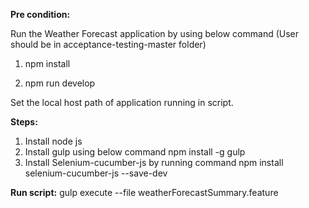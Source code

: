 
**Pre condition:** 

Run the Weather Forecast application by using below command (User should be in acceptance-testing-master folder)

1. npm install

2. npm run develop

Set the local host path of application running in script.

**Steps:**
1. Install node js
2. Install gulp using below command
	npm install -g gulp
3. Install Selenium-cucumber-js by running command
	npm install selenium-cucumber-js --save-dev
    
**Run script:**
gulp execute --file weatherForecastSummary.feature



